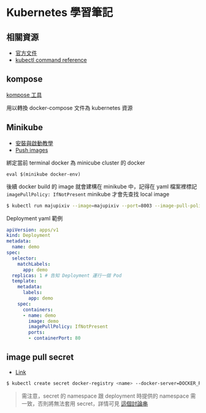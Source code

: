 # Kubernetes 學習筆記

## 相關資源
- [官方文件](https://kubernetes.io/zh-cn/docs/home/)
- [kubectl command reference](https://kubernetes.io/docs/reference/generated/kubectl/kubectl-commands#-strong-getting-started-strong-)

## kompose
[kompose 工具](https://kubernetes.io/zh/docs/tasks/configure-pod-container/translate-compose-kubernetes/)

用以轉換 docker-compose 文件為 kubernetes 資源

## Minikube
- [安裝與啟動教學](https://minikube.sigs.k8s.io/docs/start/)
- [Push images](https://minikube.sigs.k8s.io/docs/handbook/pushing/)

綁定當前 terminal docker 為 minicube cluster 的 docker
```
eval $(minikube docker-env)
```

後續 docker build 的 image 就會建構在 minikube 中，記得在 yaml 檔案裡標記 `imagePullPolicy: IfNotPresent` minikube 才會先查找 local image
```bash
$ kubectl run majupixiv --image=majupixiv --port=8003 --image-pull-policy=IfNotPresent
```

Deployment yaml 範例
```yml
apiVersion: apps/v1
kind: Deployment
metadata:
  name: demo
spec:
  selector:
    matchLabels:
      app: demo
  replicas: 1 # 告知 Deployment 運行一個 Pod
  template:
    metadata:
      labels:
        app: demo
    spec:
      containers:
      - name: demo
        image: demo
        imagePullPolicy: IfNotPresent
        ports:
        - containerPort: 80
```

## image pull secret
- [Link](https://kubernetes.io/docs/concepts/containers/images/#specifying-imagepullsecrets-on-a-pod)
```bash
$ kubectl create secret docker-registry <name> --docker-server=DOCKER_REGISTRY_SERVER --docker-username=DOCKER_USER --docker-password=DOCKER_PASSWORD --docker-email=DOCKER_EMAIL
```
> 需注意，secret 的 namespace 跟 deployment 時提供的 namespace 需一致，否則將無法套用 secret，詳情可見 [這個討論串](https://github.com/kubernetes-sigs/kind/issues/817#issuecomment-681976133)